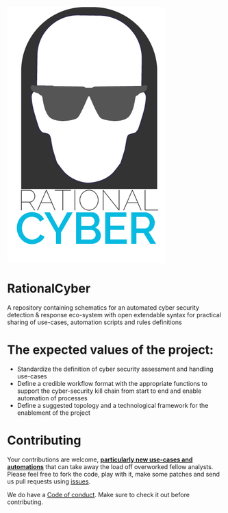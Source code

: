 ![](images/logo_main.png)

# RationalCyber

A repository containing schematics for an automated cyber security detection &amp; response eco-system with open extendable syntax for practical sharing of use-cases, automation scripts and rules definitions

# The expected values of the project:
+ Standardize the definition of cyber security assessment and handling use-cases
+ Define a credible workflow format with the appropriate functions to support the cyber-security kill chain from start to end and enable automation of processes
+ Define a suggested topology and a technological framework for the enablement of the project

# Contributing
Your contributions are welcome, **[particularly new use-cases and automations](https://github.com/NaorPenso/rationalcyber/use-cases)** that can take away the load off overworked fellow analysts. Please feel free to fork the code, play with it, make some patches and send us pull requests using [issues](https://github.com/NaorPenso/rationalcyber/issues).

We do have a [Code of conduct](code_of_conduct.md). Make sure to check it out before contributing.